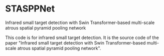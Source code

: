 # STASPPNet
Infrared small target detection with Swin Transformer-based multi-scale atrous spatial pyramid pooling network

This code is for infrared small target detection. It is the source code of the paper "Infrared small target detection with Swin Transformer-based multi-scale atrous spatial pyramid pooling network". 
